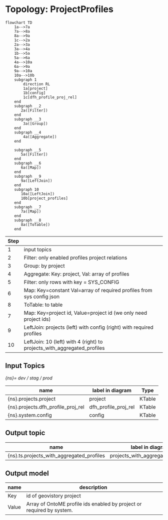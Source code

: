 # Topology: ProjectProfiles

```mermaid
flowchart TD
    1a-->7a
    7a-->8a
    8a-->9a
    1c-->2a
    2a-->3a
    3a-->4a
    1b-->5a
    5a-->6a
    4a-->10a
    6a-->9a
    9a-->10a
    10a-->10b
    subgraph 1
        direction RL
        1a[project]
        1b[config]
        1c[dfh_profile_proj_rel]
    end
    subgraph __2
       2a([Filter])
    end
    subgraph __3
        3a([Group])
    end
    subgraph __4
        4a([Aggregate])
    end

    subgraph __5
       5a([Filter])
    end
    subgraph __6
       6a([Map])
    end
    subgraph __9
       9a([LeftJoin])
    end
    subgraph 10
       10a([LeftJoin])
       10b[project_profiles]
    end
    subgraph __7
       7a([Map])
    end
    subgraph __8
       8a([ToTable])
    end

```

| Step |                                                                         |
|------|-------------------------------------------------------------------------|
| 1    | input topics                                                            |
| 2    | Filter: only enabled profiles project relations                         |
| 3    | Group: by project                                                       |
| 4    | Aggregate: Key: project, Val: array of profiles                         |
| 5    | Filter: only rows with key = SYS_CONFIG                                 |
| 6    | Map: Key=constant Val=array of required profiles from sys config json   |
| 8    | ToTable: to table                                                       |
| 7    | Map: Key=project id, Value=project id (we only need project ids)        |
| 9    | LeftJoin: projects (left) with config (right) with required profiles    |
| 10   | LeftJoin: 10 (left) with 4 (right) to projects_with_aggregated_profiles |

## Input Topics

_{ns}= dev / stag / prod_

| name                               | label in diagram     | Type   |
|------------------------------------|----------------------|--------|
| {ns}.projects.project              | project              | KTable |
| {ns}.projects.dfh_profile_proj_rel | dfh_profile_proj_rel | KTable |
| {ns}.system.config                 | config               | KTable |

## Output topic

| name                                      | label in diagram                  |
|-------------------------------------------|-----------------------------------|
| {ns}.ts.projects_with_aggregated_profiles | projects_with_aggregated_profiles |

## Output model

| name  | description                                                           |
|-------|-----------------------------------------------------------------------|
| Key   | id of geovistory project                                              |
| Value | Array of OntoME profile ids enabled by project or required by system. |
